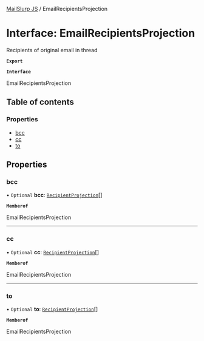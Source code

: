 [MailSlurp JS](../README.md) / EmailRecipientsProjection

# Interface: EmailRecipientsProjection

Recipients of original email in thread

**`Export`**

**`Interface`**

EmailRecipientsProjection

## Table of contents

### Properties

- [bcc](EmailRecipientsProjection.md#bcc)
- [cc](EmailRecipientsProjection.md#cc)
- [to](EmailRecipientsProjection.md#to)

## Properties

### bcc

• `Optional` **bcc**: [`RecipientProjection`](RecipientProjection.md)[]

**`Memberof`**

EmailRecipientsProjection

___

### cc

• `Optional` **cc**: [`RecipientProjection`](RecipientProjection.md)[]

**`Memberof`**

EmailRecipientsProjection

___

### to

• `Optional` **to**: [`RecipientProjection`](RecipientProjection.md)[]

**`Memberof`**

EmailRecipientsProjection
